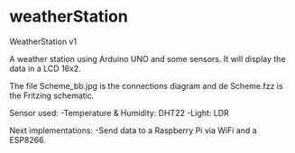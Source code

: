# weatherStation
WeatherStation v1

A weather station using Arduino UNO and some sensors.
It will display the data in a LCD 16x2.

The file Scheme_bb.jpg is the connections diagram and de Scheme.fzz is 
the Fritzing schematic.

Sensor used:
      -Temperature & Humidity: DHT22
      -Light: LDR

Next implementations:
      -Send data to a Raspberry Pi via WiFi and a ESP8266.
